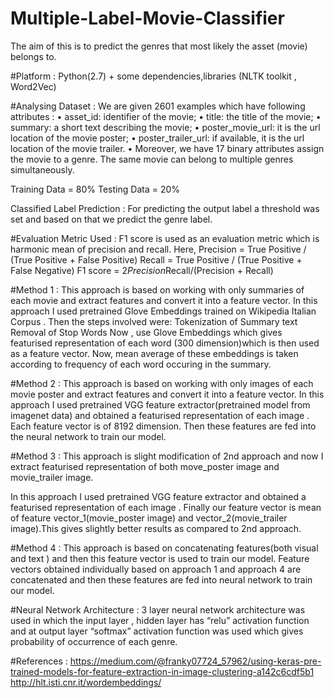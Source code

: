 # Multiple-Label-Movie-Classifier
The aim of this is to predict the genres that most likely the asset (movie) belongs to.

#Platform : Python(2.7) + some dependencies,libraries (NLTK toolkit , Word2Vec)

#Analysing Dataset : 
We are given 2601 examples which have following attributes :
• asset_id: identifier of the movie;
• title: the title of the movie;
• summary: a short text describing the movie;
• poster_movie_url: it is the url location of the movie poster;
• poster_trailer_url: if available, it is the url location of the movie trailer.
• Moreover, we have 17 binary attributes assign the movie to a genre. The same movie
can belong to multiple genres simultaneously.

Training Data = 80%
Testing Data = 20%

Classified Label Prediction : For predicting the output label a threshold was set and based on that we predict the genre label.

#Evaluation Metric Used : F1 score is used as an evaluation metric which is harmonic mean of precision and recall.
Here,
Precision = True Positive / (True Positive + False Positive)
Recall = True Positive / (True Positive + False Negative)
F1 score = 2*Precision*Recall/(Precision + Recall)

#Method 1 : This approach is based on working with only summaries of each movie  and extract features and convert it into a feature vector.
In this approach I used pretrained Glove Embeddings trained on Wikipedia Italian Corpus . Then the steps involved were:
Tokenization of Summary text
Removal of Stop Words 
Now , use Glove Embeddings which gives featurised representation of each word (300 dimension)which is then used as a feature vector.
Now, mean average of these embeddings is taken according to frequency of each word occuring in the summary.


#Method 2 : This approach is based on working with only images of each movie poster  and extract features and convert it into a feature vector.
In this approach I used pretrained VGG feature extractor(pretrained model from imagenet data) and obtained a featurised representation of each image . Each feature vector is  of 8192 dimension. Then these features are fed into the neural network to train our model.

#Method 3 : This approach is slight modification of 2nd approach and now I extract featurised representation of both move_poster image and movie_trailer image.

In this approach I used pretrained VGG feature extractor and obtained a featurised representation of each image . Finally our feature vector is mean of feature vector_1(movie_poster image) and vector_2(movie_trailer image).This gives slightly better results as compared to 2nd approach.

#Method 4 : This approach is based on concatenating features(both visual and text ) and then this feature vector is used to train our model.
Feature vectors obtained individually based on approach 1 and approach 4 are concatenated and then these features are fed into neural network to train our model.

#Neural Network Architecture :
3 layer neural network architecture was used in which the input layer , hidden layer has “relu” activation function and at output layer “softmax” activation function was used which gives probability of occurrence of each genre.

#References : 
https://medium.com/@franky07724_57962/using-keras-pre-trained-models-for-feature-extraction-in-image-clustering-a142c6cdf5b1
http://hlt.isti.cnr.it/wordembeddings/

